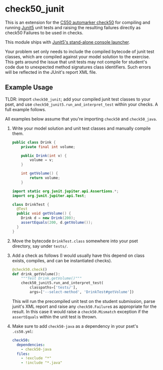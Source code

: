 # check50_junit

This is an extension for the [CS50 automarker check50][check50]
for compiling and running [Junit5][junit] unit tests
and raising the resulting failures directly as check50 Failures to be used in checks.

This module ships with [Junit5's stand-alone console launcher][jcl].

Your problem set only needs to include the compiled bytecode of junit test classes,
which are compiled against your model solution to the exercise.
This gets around the issue that unit tests may not compile for student's code
due to unexpected method signatures class identifiers.
Such errors will be reflected in the JUnit's report XML file.


## Example Usage

TLDR: import `check50_junit`; add your compiled junit test classes to your pset, and use `check50_junit5.run_and_interpret_test` within your checks.
A full example follows.

All examples below assume that you're importing `check50` and `check50_java`.

1. Write your model solution and unit test classes and manually compile them.

    ```java
    public class Drink {
        private final int volume;

        public Drink(int v) {
            volume = v;
        }

        int getVolume() {
            return volume;
        }
    ```

    ```java
    import static org.junit.jupiter.api.Assertions.*;
    import org.junit.jupiter.api.Test;

    class DrinkTest {
      @Test
      public void getVolume() {
        Drink d = new Drink(200);
        assertEquals(200, d.getVolume());
      }
    }
    ```

2.  Move the bytecode `DrinkTest.class` somewhere into your pset directory, say under `tests/`.
3.  Add a check as follows (I would usually have this depend on class exists, compiles, and can be instantiated checks).
    ```python
    @check50.check()
    def drink_getVolume():
        """Test Drink.getVolume()"""
        check50_junit5.run_and_interpret_test(
            classpaths=['tests/'],
            args=['--select-method', 'DrinkTest#getVolume'])
    ```
    This will run the precompiled unit test on the student submission, parse junit's XML report and raise any `check50.Failure`s as appropriate for the result. In this case it would raise a `check50.Mismatch` exception if the `assertEquals` within the unit test is thrown.

4. Make sure to add `check50-java` as a dependency in your pset's `.cs50.yml`:
    ```yml
    check50:
      dependencies:
        - check50-java
      files:
        - !exclude "*"
        - !include "*.java"
    ```



[check50]: https://github.com/cs50/check50
[run]: https://cs50.readthedocs.io/projects/check50/en/latest/api/#check50.run
[junit]: https://junit.org/junit5
[jcl]: https://junit.org/junit5/docs/current/user-guide/#running-tests-console-launcher
